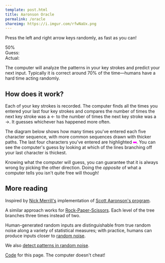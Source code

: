 ```yaml
---
template: post.html
title: Aaronson Oracle
permalink: /oracle
shareimg: https://i.imgur.com/rfwNaUx.png
---
```


<span class='flashing'>Press the left and right arrow keys randomly, as fast as you can!</span>

<div class='fixed'>
  <div class='score'>50%</div>
  <div class='log'>
  	<div class='labels'>
  		<div>Guess: </div>
  		<div>Actual: </div>
  	</div>
  	<div class='log-entries'>
  		<div></div>
  	</div>
  </div>
  <div class='button'></div>
</div>

 The computer will analyze the patterns in your key strokes and predict your next input. Typically it is correct around 70% of the time—humans have a hard time acting randomly.

## How does it work?

Each of your key strokes is recorded. The computer finds all the times you entered your last four key strokes <span class='keypress'></span> and compares the number of times the next key stroke was a <span class='arrow-inline'>←</span> to the number of times the next key stroke was a <span class='arrow-inline'>→</span>. It guesses whichever has happened more often. 

The diagram below shows how many times you've entered each five character sequence, with more common sequences drawn with thicker paths. The last four characters you've entered are highlighted <b style="color: #f0f; position: relative; top: -5px; z-index: -100;">▂</b>. You can see the computer's guess by looking at which of the lines branching off your last character is thickest.  

<div class='tree'></div>

Knowing what the computer will guess, you can guarantee that it is always wrong by picking the other direction. Doing the *opposite* of what a computer tells you isn't quite free will though!

## More reading

Inspired by [Nick Merrill's](http://people.ischool.berkeley.edu/~nick/aaronson-oracle/index.html) implementation of [Scott Aaronson's program](https://github.com/elsehow/aaronson-oracle).

A similar approach works for [Rock-Paper-Scissors](http://www.nytimes.com/interactive/science/rock-paper-scissors.html). Each level of the tree branches three times instead of two. 

Human-generated random inputs are distinguishable from true random noise along a variety of statistical measures; with practice, humans can produce inputs closer to [random noise](https://www.researchgate.net/profile/Allen_Neuringer/publication/232494603_Can_People_Behave_Randomly_The_Role_of_Feedback/links/02e7e51fec79d7ff8c000000.pdf).

We also [detect patterns in random noise](https://cocosci.berkeley.edu/tom/papers/hard.pdf).

[Code](https://github.com/1wheel/roadtolarissa/blob/master/source/oracle/script.js) for this page. The computer doesn't cheat!


<link rel="stylesheet" type="text/css" href="style.css">
<script src='../worlds-group-2017/d3_.js'></script>
<script src='../oracle/script.js'></script>
